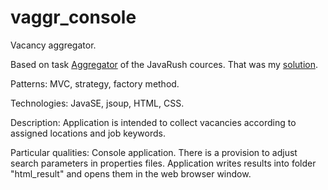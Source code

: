 # vaggr_console
Vacancy aggregator.

Based on task <a href=https://javarush.ru/quests/lectures/questcollections.level08.lecture15>Aggregator</a> of the JavaRush cources.
That was my <a href=https://github.com/sharygin-vic/JavaRushTasks/tree/84650a8aa2f851a38079ce81aa06cde9a8b01397/4.JavaCollections/src/com/javarush/task/task28/task2810>solution</a>.

Patterns:
MVC, strategy, factory method.

Technologies:
JavaSE, jsoup, HTML, CSS.

Description:
Application is intended to collect vacancies according to assigned locations and job keywords.

Particular qualities:
Console application.
There is a provision to adjust search parameters in properties files.
Application writes results into folder "html_result" and opens them in the web browser window.
